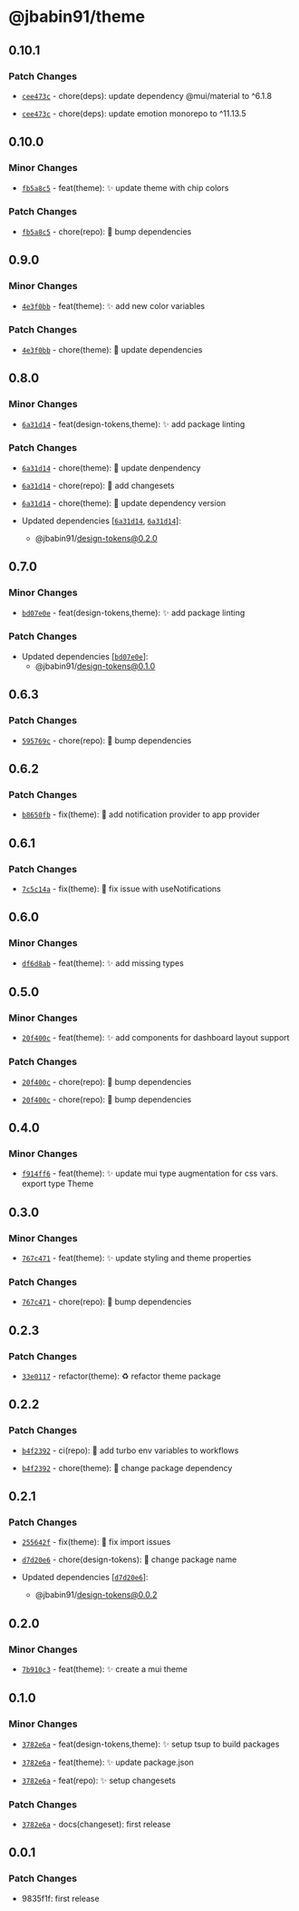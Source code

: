 # @jbabin91/theme

## 0.10.1

### Patch Changes

- [`cee473c`](https://github.com/jbabin91/turbo-odyssey/commit/cee473c803c824125c08bf76b1f93e36ceb1c3ad) - chore(deps): update dependency @mui/material to ^6.1.8

- [`cee473c`](https://github.com/jbabin91/turbo-odyssey/commit/cee473c803c824125c08bf76b1f93e36ceb1c3ad) - chore(deps): update emotion monorepo to ^11.13.5

## 0.10.0

### Minor Changes

- [`fb5a8c5`](https://github.com/jbabin91/turbo-odyssey/commit/fb5a8c579b5874d7fc573a17e5fc1628fe842287) - feat(theme): :sparkles: update theme with chip colors

### Patch Changes

- [`fb5a8c5`](https://github.com/jbabin91/turbo-odyssey/commit/fb5a8c579b5874d7fc573a17e5fc1628fe842287) - chore(repo): :hammer: bump dependencies

## 0.9.0

### Minor Changes

- [`4e3f0bb`](https://github.com/jbabin91/turbo-odyssey/commit/4e3f0bbf79366d284bf4b99c4e578ae9f93c9703) - feat(theme): :sparkles: add new color variables

### Patch Changes

- [`4e3f0bb`](https://github.com/jbabin91/turbo-odyssey/commit/4e3f0bbf79366d284bf4b99c4e578ae9f93c9703) - chore(theme): :hammer: update dependencies

## 0.8.0

### Minor Changes

- [`6a31d14`](https://github.com/jbabin91/turbo-odyssey/commit/6a31d1485010212cdd95a12add618f3e337ea3ab) - feat(design-tokens,theme): :sparkles: add package linting

### Patch Changes

- [`6a31d14`](https://github.com/jbabin91/turbo-odyssey/commit/6a31d1485010212cdd95a12add618f3e337ea3ab) - chore(theme): :hammer: update denpendency

- [`6a31d14`](https://github.com/jbabin91/turbo-odyssey/commit/6a31d1485010212cdd95a12add618f3e337ea3ab) - chore(repo): :hammer: add changesets

- [`6a31d14`](https://github.com/jbabin91/turbo-odyssey/commit/6a31d1485010212cdd95a12add618f3e337ea3ab) - chore(theme): :hammer: update dependency version

- Updated dependencies [[`6a31d14`](https://github.com/jbabin91/turbo-odyssey/commit/6a31d1485010212cdd95a12add618f3e337ea3ab), [`6a31d14`](https://github.com/jbabin91/turbo-odyssey/commit/6a31d1485010212cdd95a12add618f3e337ea3ab)]:
  - @jbabin91/design-tokens@0.2.0

## 0.7.0

### Minor Changes

- [`bd07e0e`](https://github.com/jbabin91/turbo-odyssey/commit/bd07e0ed1edede1e3e4670d739e69ccf4f36f77f) - feat(design-tokens,theme): :sparkles: add package linting

### Patch Changes

- Updated dependencies [[`bd07e0e`](https://github.com/jbabin91/turbo-odyssey/commit/bd07e0ed1edede1e3e4670d739e69ccf4f36f77f)]:
  - @jbabin91/design-tokens@0.1.0

## 0.6.3

### Patch Changes

- [`595769c`](https://github.com/jbabin91/turbo-odyssey/commit/595769c938add0ec7698a7dee88434ed0720aefe) - chore(repo): :hammer: bump dependencies

## 0.6.2

### Patch Changes

- [`b8650fb`](https://github.com/jbabin91/turbo-odyssey/commit/b8650fbd4c76fda35ba8efbeb3a93ce14ecb29c2) - fix(theme): :bug: add notification provider to app provider

## 0.6.1

### Patch Changes

- [`7c5c14a`](https://github.com/jbabin91/turbo-odyssey/commit/7c5c14a6ec2d3b5af37ccce12ee28b6588331888) - fix(theme): :bug: fix issue with useNotifications

## 0.6.0

### Minor Changes

- [`df6d8ab`](https://github.com/jbabin91/turbo-odyssey/commit/df6d8ab5d1759b655c1d89cfafb85f98d7c710ab) - feat(theme): :sparkles: add missing types

## 0.5.0

### Minor Changes

- [`20f400c`](https://github.com/jbabin91/turbo-odyssey/commit/20f400ca44a43b339fa3b76c03769c3dea501531) - feat(theme): :sparkles: add components for dashboard layout support

### Patch Changes

- [`20f400c`](https://github.com/jbabin91/turbo-odyssey/commit/20f400ca44a43b339fa3b76c03769c3dea501531) - chore(repo): :hammer: bump dependencies

- [`20f400c`](https://github.com/jbabin91/turbo-odyssey/commit/20f400ca44a43b339fa3b76c03769c3dea501531) - chore(repo): :hammer: bump dependencies

## 0.4.0

### Minor Changes

- [`f914ff6`](https://github.com/jbabin91/turbo-odyssey/commit/f914ff67c58c0505c6ebe717c391bcc2a50bc407) - feat(theme): :sparkles: update mui type augmentation for css vars. export type Theme

## 0.3.0

### Minor Changes

- [`767c471`](https://github.com/jbabin91/turbo-odyssey/commit/767c4714bb48678f56fbe8d553de343ecbd29f24) - feat(theme): :sparkles: update styling and theme properties

### Patch Changes

- [`767c471`](https://github.com/jbabin91/turbo-odyssey/commit/767c4714bb48678f56fbe8d553de343ecbd29f24) - chore(repo): :hammer: bump dependencies

## 0.2.3

### Patch Changes

- [`33e0117`](https://github.com/jbabin91/turbo-odyssey/commit/33e011714031f0b858e52191a55459b1a7de1617) - refactor(theme): :recycle: refactor theme package

## 0.2.2

### Patch Changes

- [`b4f2392`](https://github.com/jbabin91/turbo-odyssey/commit/b4f23925bbf111ae652f8941b68aa756996e8460) - ci(repo): :ferris_wheel: add turbo env variables to workflows

- [`b4f2392`](https://github.com/jbabin91/turbo-odyssey/commit/b4f23925bbf111ae652f8941b68aa756996e8460) - chore(theme): :hammer: change package dependency

## 0.2.1

### Patch Changes

- [`255642f`](https://github.com/jbabin91/turbo-odyssey/commit/255642ff5235aef2fb4f3381694a314fe0ed457b) - fix(theme): :bug: fix import issues

- [`d7d20e6`](https://github.com/jbabin91/turbo-odyssey/commit/d7d20e6a2365be308807f66b7a580c6adf7631b8) - chore(design-tokens): :hammer: change package name

- Updated dependencies [[`d7d20e6`](https://github.com/jbabin91/turbo-odyssey/commit/d7d20e6a2365be308807f66b7a580c6adf7631b8)]:
  - @jbabin91/design-tokens@0.0.2

## 0.2.0

### Minor Changes

- [`7b910c3`](https://github.com/jbabin91/turbo-odyssey/commit/7b910c3c35a549af6334dc3b6133e951d6c5665b) - feat(theme): :sparkles: create a mui theme

## 0.1.0

### Minor Changes

- [`3782e6a`](https://github.com/jbabin91/turbo-odyssey/commit/3782e6af45e8e68c47da799134e26c2e2fb7e31a) - feat(design-tokens,theme): :sparkles: setup tsup to build packages

- [`3782e6a`](https://github.com/jbabin91/turbo-odyssey/commit/3782e6af45e8e68c47da799134e26c2e2fb7e31a) - feat(theme): :sparkles: update package.json

- [`3782e6a`](https://github.com/jbabin91/turbo-odyssey/commit/3782e6af45e8e68c47da799134e26c2e2fb7e31a) - feat(repo): :sparkles: setup changesets

### Patch Changes

- [`3782e6a`](https://github.com/jbabin91/turbo-odyssey/commit/3782e6af45e8e68c47da799134e26c2e2fb7e31a) - docs(changeset): first release

## 0.0.1

### Patch Changes

- 9835f1f: first release
